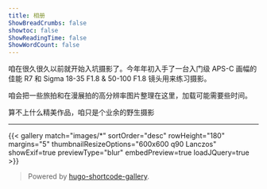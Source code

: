 ```yaml
---
title: 相册
ShowBreadCrumbs: false
showtoc: false
ShowReadingTime: false
ShowWordCount: false
---
```


咱在很久很久以前就开始入坑摄影了。今年年初入手了一台入门级 APS-C 画幅的佳能 R7 和 Sigma 18-35 F1.8 & 50-100 F1.8 镜头用来练习摄影。

咱会把一些旅拍和在漫展拍的高分辨率图片整理在这里，加载可能需要些时间。

算不上什么精美作品，咱只是个业余的野生摄影

----

{{< gallery match="images/*" sortOrder="desc" rowHeight="180" margins="5" thumbnailResizeOptions="600x600 q90 Lanczos" showExif=true previewType="blur" embedPreview=true loadJQuery=true >}}

> Powered by [hugo-shortcode-gallery](https://github.com/mfg92/hugo-shortcode-gallery).

